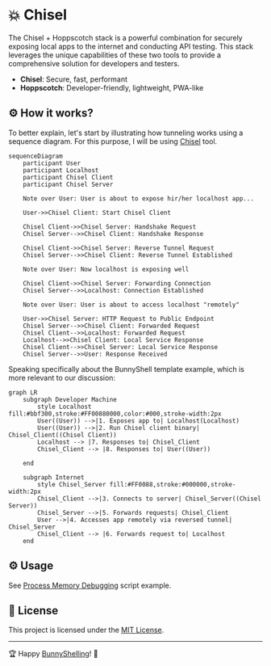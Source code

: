 # 💥 Chisel
The Chisel + Hoppscotch stack is a powerful combination for securely exposing local apps to the internet and conducting API testing. This stack leverages the unique capabilities of these two tools to provide a comprehensive solution for developers and testers.

- **Chisel**: Secure, fast, performant
- **Hoppscotch**: Developer-friendly, lightweight, PWA-like

## ⚙️  How it works?

To better explain, let's start by illustrating how tunneling works using a sequence diagram. For this purpose, I will be using [Chisel](https://github.com/jpillora/chisel) tool.

```mermaid
sequenceDiagram
    participant User
    participant Localhost
    participant Chisel Client
    participant Chisel Server

    Note over User: User is about to expose hir/her localhost app...

    User->>Chisel Client: Start Chisel Client

    Chisel Client->>Chisel Server: Handshake Request
    Chisel Server-->>Chisel Client: Handshake Response

    Chisel Client->>Chisel Server: Reverse Tunnel Request
    Chisel Server-->>Chisel Client: Reverse Tunnel Established

    Note over User: Now localhost is exposing well

    Chisel Client->>Chisel Server: Forwarding Connection
    Chisel Server-->>Localhost: Connection Established

    Note over User: User is about to access localhost "remotely"

    User->>Chisel Server: HTTP Request to Public Endpoint
    Chisel Server-->>Chisel Client: Forwarded Request
    Chisel Client-->>Localhost: Forwarded Request
    Localhost-->>Chisel Client: Local Service Response
    Chisel Client-->>Chisel Server: Local Service Response
    Chisel Server-->>User: Response Received
```

Speaking specifically about the BunnyShell template example, which is more relevant to our discussion:
```mermaid
graph LR
    subgraph Developer Machine
        style Localhost fill:#bbf300,stroke:#FF00880000,color:#000,stroke-width:2px
        User((User)) -->|1. Exposes app to| Localhost(Localhost)
        User((User)) -->|2. Run Chisel client binary| Chisel_Client((Chisel Client))
        Localhost --> |7. Responses to| Chisel_Client
        Chisel_Client --> |8. Responses to| User((User))
        
    end

    subgraph Internet
        style Chisel_Server fill:#FF0088,stroke:#000000,stroke-width:2px
        Chisel_Client -->|3. Connects to server| Chisel_Server((Chisel Server))
        Chisel_Server -->|5. Forwards requests| Chisel_Client
        User -->|4. Accesses app remotely via reversed tunnel| Chisel_Server
        Chisel_Client --> |6. Forwards request to| Localhost
    end

```

## ⚙️  Usage
See [Process Memory Debugging](../../../examples/process_memory_debugging/) script example.

## 📄 License
This project is licensed under the [MIT License](../../../LICENSE).

---

🏆 Happy [BunnyShelling](https://bunnyshell.devpost.com/)! 🚀
